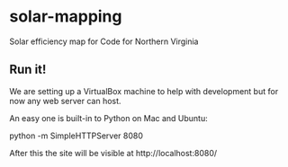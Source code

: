 # solar-mapping
Solar efficiency map for Code for Northern Virginia

## Run it!
We are setting up a VirtualBox machine to help with development but for now any web server can host.

An easy one is built-in to Python on Mac and Ubuntu:

   python -m SimpleHTTPServer 8080
   
After this the site will be visible at http://localhost:8080/

